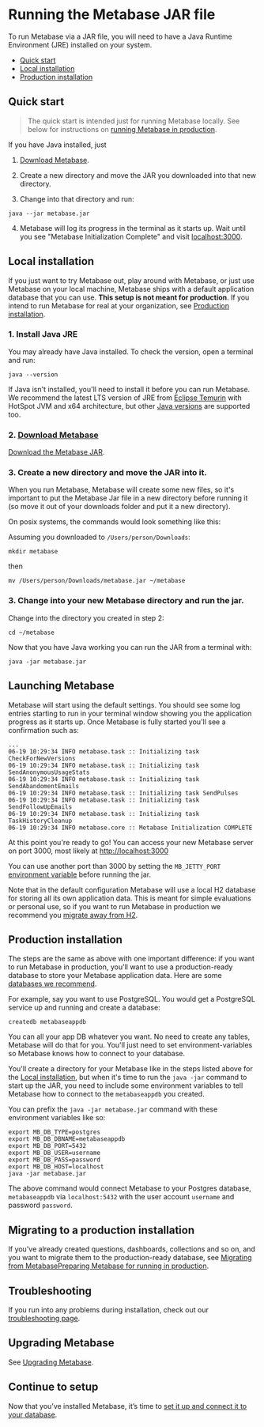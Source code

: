 # Running the Metabase JAR file

To run Metabase via a JAR file, you will need to have a Java Runtime Environment (JRE) installed on your system.

- [Quick start](#quick-start)
- [Local installation](#local-installation)
- [Production installation](#production-installation)

## Quick start

> The quick start is intended just for running Metabase locally. See below for instructions on [running Metabase in production](#production-installation).

If you have Java installed, just

1. [Download Metabase](https://metabase.com/start/jar.html).

2. Create a new directory and move the JAR you downloaded into that new directory.

3. Change into that directory and run:

```
java --jar metabase.jar
```

4. Metabase will log its progress in the terminal as it starts up. Wait until you see "Metabase Initialization Complete" and visit [localhost:3000](http://localhost:3000/setup).

## Local installation

If you just want to try Metabase out, play around with Metabase, or just use Metabase on your local machine, Metabase ships with a default application database that you can use. **This setup is not meant for production**. If you intend to run Metabase for real at your organization, see [Production installation](#production-installation).

### 1. Install Java JRE

You may already have Java installed. To check the version, open a terminal and run:

```
java --version
```

If Java isn't installed, you'll need to install it before you can run Metabase. We recommend the latest LTS version of JRE from [Eclipse Temurin](https://adoptium.net/) with HotSpot JVM and x64 architecture, but other [Java versions](./java-versions.md) are supported too.

### 2. [Download Metabase](https://metabase.com/start/jar.html)

[Download the Metabase JAR](https://www.metabase.com/start/oss/jar.html).

### 3. Create a new directory and move the JAR into it.

When you run Metabase, Metabase will create some new files, so it's important to put the Metabase Jar file in a new directory before running it (so move it out of your downloads folder and put it a new directory).

On posix systems, the commands would look something like this:

Assuming you downloaded to `/Users/person/Downloads`:

```
mkdir metabase
```

then

```
mv /Users/person/Downloads/metabase.jar ~/metabase
```

### 3. Change into your new Metabase directory and run the jar.

Change into the directory you created in step 2:

```
cd ~/metabase
```

Now that you have Java working you can run the JAR from a terminal with:

```
java -jar metabase.jar
```

## Launching Metabase

Metabase will start using the default settings. You should see some log entries starting to run in your terminal window showing you the application progress as it starts up. Once Metabase is fully started you'll see a confirmation such as:

```
...
06-19 10:29:34 INFO metabase.task :: Initializing task CheckForNewVersions
06-19 10:29:34 INFO metabase.task :: Initializing task SendAnonymousUsageStats
06-19 10:29:34 INFO metabase.task :: Initializing task SendAbandomentEmails
06-19 10:29:34 INFO metabase.task :: Initializing task SendPulses
06-19 10:29:34 INFO metabase.task :: Initializing task SendFollowUpEmails
06-19 10:29:34 INFO metabase.task :: Initializing task TaskHistoryCleanup
06-19 10:29:34 INFO metabase.core :: Metabase Initialization COMPLETE
```

At this point you're ready to go! You can access your new Metabase server on port 3000, most likely at [http://localhost:3000](http://localhost:3000)

You can use another port than 3000 by setting the `MB_JETTY_PORT` [environment variable](./environment-variables.md) before running the jar.

Note that in the default configuration Metabase will use a local H2 database for storing all its own application data. This is meant for simple evaluations or personal use, so if you want to run Metabase in production we recommend you [migrate away from H2](./migrating-from-h2.md).

## Production installation

The steps are the same as above with one important difference: if you want to run Metabase in production, you'll want to use a production-ready database to store your Metabase application data. Here are some [databases we recommend](migrate-from-h2.md#databases-we-recommend-for-storing-your-metabase-application-data).

For example, say you want to use PostgreSQL. You would get a PostgreSQL service up and running and create a database:

```
createdb metabaseappdb
```

You can all your app DB whatever you want. No need to create any tables, Metabase will do that for you. You'll just need to set environment-variables so Metabase knows how to connect to your database. 

You'll create a directory for your Metabase like in the steps listed above for the [Local installation](#local-installation), but when it's time to run the `java -jar` command to start up the JAR, you need to include some environment variables to tell Metabase how to connect to the `metabaseappdb` you created.

You can prefix the `java -jar metabase.jar` command with these environment variables like so:

```
export MB_DB_TYPE=postgres
export MB_DB_DBNAME=metabaseappdb
export MB_DB_PORT=5432
export MB_DB_USER=username
export MB_DB_PASS=password
export MB_DB_HOST=localhost
java -jar metabase.jar
```

The above command would connect Metabase to your Postgres database, `metabaseappdb` via `localhost:5432` with the user account `username` and password `password`.

## Migrating to a production installation

If you've already created questions, dashboards, collections and so on, and you want to migrate them to the production-ready database, see [Migrating from MetabasePreparing Metabase for running in production](migrating-from-h2).

## Troubleshooting

If you run into any problems during installation, check out our [troubleshooting page](../troubleshooting-guide/running.md).

## Upgrading Metabase

See [Upgrading Metabase](upgrading-metabase.md).

## Continue to setup

Now that you’ve installed Metabase, it’s time to [set it up and connect it to your database](../setting-up-metabase.md).
